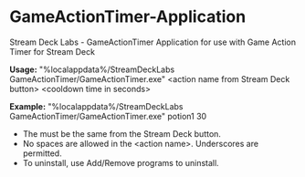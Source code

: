 # GameActionTimer-Application
Stream Deck Labs - GameActionTimer Application for use with Game Action Timer for Stream Deck

**Usage:**
"%localappdata%/StreamDeckLabs GameActionTimer/GameActionTimer.exe" \<action name from Stream Deck button\> \<cooldown time in seconds\>

**Example:**
"%localappdata%/StreamDeckLabs GameActionTimer/GameActionTimer.exe" potion1 30

- The <action name> must be the same <action name> from the Stream Deck button.
- No spaces are allowed in the \<action name\>. Underscores are permitted.
- To uninstall, use Add/Remove programs to uninstall.
